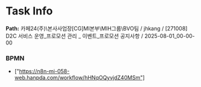 # Task Info

**Path:** 카페24(주)\본사사업장\[CG]MI본부\MIH그룹\BVO팀 / jhkang / [271008] D2C 서비스 운영_프로모션 관리 _ 이벤트_프로모션 공지사항 / 2025-08-01_00-00-00

### BPMN
- ["https://n8n-mi-058-web.hanpda.com/workflow/hHNqOQyvjdZ40MSm"]

